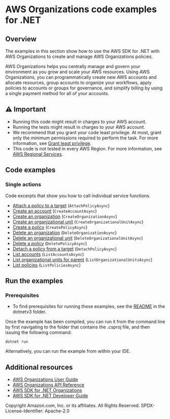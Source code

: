 # AWS Organizations code examples for .NET

## Overview

The examples in this section show how to use the AWS SDK for .NET with AWS Organizations to create and manage AWS Organizations policies.

AWS Organizations helps you centrally manage and govern your environment as you grow and scale your AWS resources. Using AWS Organizations, you can programmatically create new AWS accounts and allocate resources, group accounts to organize your workflows, apply policies to accounts or groups for governance, and simplify billing by using a single payment method for all of your accounts.

## ⚠️ Important
* Running this code might result in charges to your AWS account.
* Running the tests might result in charges to your AWS account.
* We recommend that you grant your code least privilege. At most, grant only the minimum permissions required to perform the task. For more information, see [Grant least privilege](https://docs.aws.amazon.com/IAM/latest/UserGuide/best-practices.html#grant-least-privilege).
* This code is not tested in every AWS Region. For more information, see [AWS Regional Services](https://aws.amazon.com/about-aws/global-infrastructure/regional-product-services).

## Code examples

### Single actions
Code excerpts that show you how to call individual service functions.

- [Attach a policy to a target](AttachPolicyExample/AttachPolicyExample/AttachPolicy.cs) (`AttachPolicyAsync`)
- [Create an account](CreateAccountExample/CreateAccountExample/CreateAccount.cs) (`CreateAccountAsync`)
- [Create an organization](CreateOrganizationExample/CreateOrganizationExample/CreateOrganization.cs) (`CreateOrganizationAsync`)
- [Create an organizational unit](CreateOrganizationalUnitExample/CreateOrganizationalUnitExample/CreateOrganizationalUnit.cs) (`CreateOrganizationalUnitAsync`)
- [Create a policy](CreatePolicyExample/CreatePolicyExample/CreatePolicy.cs) (`CreatePolicyAsync`)
- [Delete an organization](DeleteOrganizationExample/DeleteOrganizationExample/DeleteOrganization.cs) (`DeleteOrganizationAsync`)
- [Delete an organizational unit](DeleteOrganizationalUnitExample/DeleteOrganizationalUnitExample/DeleteOrganizationalUnit.cs) (`DeleteOrganizationalUnitAsync`)
- [Delete a policy](DeletePolicyExample/DeletePolicyExample/DeletePolicy.cs) (`DeletePolicyAsync`)
- [Detach a policy from a target](DetachPolicyExample/DetachPolicyExample/DetachPolicy.cs) (`DetachPolicyAsync`)
- [List accounts](ListAccountsExample/ListAccountsExample/ListAccounts.cs) (`ListAccountsAsync`)
- [List organizational units for parent](ListOrganizationalUnitsForParentExample/ListOrganizationalUnitsForParentExample/ListOrganizationalUnitsForParent.cs) (`ListOrganizationalUnitsAsync`)
- [List policies](ListPoliciesExample/ListPoliciesExample/ListPolicies.cs) (`ListPoliciesAsync`)

## Run the examples

### Prerequisites
* To find prerequisites for running these examples, see the
  [README](../README.md#Prerequisites) in the dotnetv3 folder.

Once the example has been compiled, you can run it from the command line by
first navigating to the folder that contains the .csproj file, and then
issuing the following command:

```
dotnet run
```

Alternatively, you can run the example from within your IDE.

## Additional resources
* [AWS Organizations User Guide](https://docs.aws.amazon.com/organizations/latest/userguide/orgs_introduction.html)
* [AWS Organizations API Reference](https://docs.aws.amazon.com/organizations/latest/APIReference/Welcome.html)
* [AWS SDK for .NET Organizations](https://docs.aws.amazon.com/sdkfornet/v3/apidocs/items/Organizations/NOrganizations.html)
* [AWS SDK for .NET Developer Guide](https://docs.aws.amazon.com/sdk-for-net/v3/developer-guide/welcome.html)

Copyright Amazon.com, Inc. or its affiliates. All Rights Reserved. SPDX-License-Identifier: Apache-2.0
